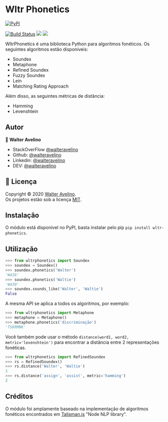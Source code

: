 # Wltr Phonetics

<a href="https://pypi.org/project/wltr-phonetics/">
  <img alt="PyPI" src="https://img.shields.io/pypi/v/wltr-phonetics">
</a>

[![Build Status](https://travis-ci.com/walteravelino/Projetos.svg?branch=master)](https://travis-ci.com/walteravelino/Projetos)
<img src = "https://img.shields.io/github/languages/top/walteravelino/wltr-phonetics">
<a href="https://github.com/walteravelino/Projetos/blob/master/LICENSE"><img src = "https://img.shields.io/github/license/walteravelino/Projetos"></a>

WltrPhonetics é uma biblioteca Python para algoritmos fonéticos. 
Os seguintes algoritmos estão disponíveis:

 * Soundex
 * Metaphone
 * Refined Soundex
 * Fuzzy Soundex
 * Lein
 * Matching Rating Approach
 
Além disso, as seguintes métricas de distância:

 * Hamming
 * Levenshtein

## Autor

👤 **Walter Avelino**

- StackOverFlow [@walteravelino](https://stackoverflow.com/users/13001807/walter-avelino)
- Github: [@walteravelino](https://github.com/walteravelino)
- Linkedin: [@walteravelino](https://linkedin.com/in/walter-avelino-434197105)
- DEV: [@walteravelino](https://dev.to/walteravelino)


## 📝 Licença

Copyright © 2020 [Walter Avelino](https://github.com/walteravelino). <br />
Os projetos estão sob a licença [MIT](https://github.com/walteravelino/Projetos/blob/master/LICENSE).


## Instalação


O módulo está disponível no PyPI, basta instalar pelo pip `pip install wltr-phonetics`.


## Utilização

```python
>>> from wltrphonetics import Soundex
>>> soundex = Soundex()
>>> soundex.phonetics('Walter')
'W436'
>>> soundex.phonetics('Waltie')
'W430'
>>> soundex.sounds_like('Walter', 'Waltie')
False
```

A mesma API se aplica a todos os algoritmos, por exemplo:

```python
>>> from wltrphonetics import Metaphone
>>> metaphone = Metaphone()
>>> metaphone.phonetics('discriminação')
'TSKRMNK'
```

Você também pode usar o método `distance(word1, word2, metric='levenshtein')` para encontrar a distância entre 2 representações fonéticas.

```python
>>> from wltrphonetics import RefinedSoundex
>>> rs = RefinedSoundex()
>>> rs.distance('Walter', 'Waltie')
1
>>> rs.distance('assign', 'assist', metric='hamming')
2
```

## Créditos

O módulo foi amplamente baseado na implementação de algoritmos fonéticos encontrados em [Talisman.js](https://github.com/Yomguithereal/talisman) "Node NLP library".
